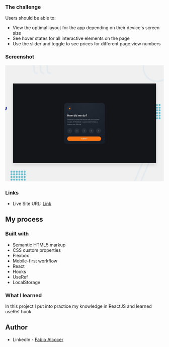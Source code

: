 ### The challenge

Users should be able to:

- View the optimal layout for the app depending on their device's screen size
- See hover states for all interactive elements on the page
- Use the slider and toggle to see prices for different page view numbers

### Screenshot

![](./public/desktop-preview.jpg)

### Links

- Live Site URL: [Link](https://to-do-app-vanilla-fas.netlify.app/)

## My process

### Built with

- Semantic HTML5 markup
- CSS custom properties
- Flexbox
- Mobile-first workflow
- React
- Hooks
- UseRef
- LocalStorage

### What I learned

In this project I put into practice my knowledge in ReactJS and learned useRef hook.

## Author

- LinkedIn - [Fabio Alcocer](https://www.linkedin.com/in/fabio-alcocer/)